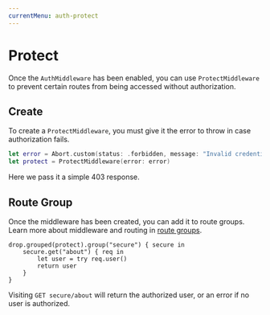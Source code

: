 ```yaml
---
currentMenu: auth-protect
---
```


# Protect

Once the `AuthMiddleware` has been enabled, you can use `ProtectMiddleware` to prevent certain routes from being accessed without authorization.

## Create

To create a `ProtectMiddleware`, you must give it the error to throw in case authorization fails.

```swift
let error = Abort.custom(status: .forbidden, message: "Invalid credentials.")
let protect = ProtectMiddleware(error: error)
```

Here we pass it a simple 403 response.

## Route Group

Once the middleware has been created, you can add it to route groups. Learn more about middleware and routing in [route groups](../routing/group.md).

```
drop.grouped(protect).group("secure") { secure in
    secure.get("about") { req in
        let user = try req.user()
        return user
    }
}
```

Visiting `GET secure/about` will return the authorized user, or an error if no user is authorized.
